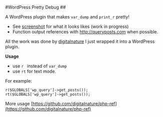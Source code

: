 #WordPress Pretty Debug ##

A WordPress plugin that makes `var_dump` and `print_r` pretty!

- See [screenshot](https://github.com/wycks/WP-Pretty-Debug/blob/master/screenshot.jpg) for what it looks likes (work in progress)
- Function output references with http://queryposts.com when possible.


All the work was done by [digitalnature](https://github.com/digitalnature) I just wrapped it into a WordPress plugin.

**Usage**

- use `r ` instead of `var_dump` 
- use `rt` for text mode.

For example:

`r($GLOBALS['wp_query']->get_posts());`  
`rt($GLOBALS['wp_query']->get_posts());`

More usage  [https://github.com/digitalnature/php-ref](https://github.com/digitalnature/php-ref)





